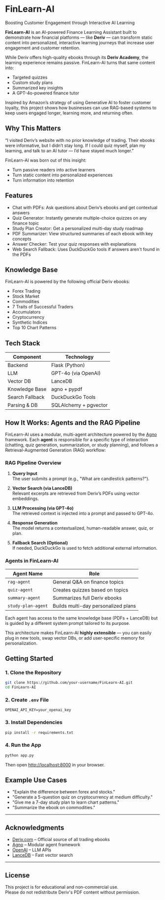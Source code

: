 # FinLearn-AI  
Boosting Customer Engagement through Interactive AI Learning

**FinLearn-AI** is an AI-powered Finance Learning Assistant built to demonstrate how financial platforms — like **Deriv** — can transform static content into personalized, interactive learning journeys that increase user engagement and customer retention.

While Deriv offers high-quality ebooks through its **Deriv Academy**, the learning experience remains passive. FinLearn-AI turns that same content into:
- Targeted quizzes
- Custom study plans
- Summarized key insights
- A GPT-4o-powered finance tutor

Inspired by Amazon’s strategy of using Generative AI to foster customer loyalty, this project shows how businesses can use RAG-based systems to keep users engaged longer, learning more, and returning often.

## Why This Matters

“I visited Deriv’s website with no prior knowledge of trading. Their ebooks were informative, but I didn’t stay long. If I could quiz myself, plan my learning, and talk to an AI tutor — I’d have stayed much longer.”

FinLearn-AI was born out of this insight:  
- Turn passive readers into active learners  
- Turn static content into personalized experiences  
- Turn information into retention

## Features

- Chat with PDFs: Ask questions about Deriv’s ebooks and get contextual answers
- Quiz Generator: Instantly generate multiple-choice quizzes on any finance topic
- Study Plan Creator: Get a personalized multi-day study roadmap
- PDF Summarizer: View structured summaries of each ebook with key concepts
- Answer Checker: Test your quiz responses with explanations
- Web Search Fallback: Uses DuckDuckGo tools if answers aren't found in the PDFs

## Knowledge Base

FinLearn-AI is powered by the following official Deriv ebooks:

- Forex Trading  
- Stock Market  
- Commodities  
- 7 Traits of Successful Traders  
- Accumulators  
- Cryptocurrency  
- Synthetic Indices  
- Top 10 Chart Patterns

## Tech Stack

| Component       | Technology         |
|----------------|--------------------|
| Backend        | Flask (Python)     |
| LLM            | GPT-4o (via OpenAI)|
| Vector DB      | LanceDB            |
| Knowledge Base | agno + pypdf       |
| Search Fallback| DuckDuckGo Tools   |
| Parsing & DB   | SQLAlchemy + pgvector |

## How It Works: Agents and the RAG Pipeline

FinLearn-AI uses a modular, multi-agent architecture powered by the [Agno](https://github.com/victordibia/agno) framework. Each **agent** is responsible for a specific type of interaction (chatting, quiz generation, summarization, or study planning), and follows a Retrieval-Augmented Generation (RAG) workflow:

### RAG Pipeline Overview

1. **Query Input**  
   The user submits a prompt (e.g., "What are candlestick patterns?").

2. **Vector Search (via LanceDB)**  
   Relevant excerpts are retrieved from Deriv’s PDFs using vector embeddings.

3. **LLM Processing (via GPT-4o)**  
   The retrieved context is injected into a prompt and passed to GPT-4o.

4. **Response Generation**  
   The model returns a contextualized, human-readable answer, quiz, or plan.

5. **Fallback Search (Optional)**  
   If needed, DuckDuckGo is used to fetch additional external information.

### Agents in FinLearn-AI

| Agent Name       | Role                                 |
|------------------|--------------------------------------|
| `rag-agent`      | General Q&A on finance topics        |
| `quiz-agent`     | Creates quizzes based on topics      |
| `summary-agent`  | Summarizes full Deriv ebooks         |
| `study-plan-agent` | Builds multi-day personalized plans |

Each agent has access to the same knowledge base (PDFs + LanceDB) but is guided by a different system prompt tailored to its purpose.

This architecture makes FinLearn-AI **highly extensible** — you can easily plug in new tools, swap vector DBs, or add user-specific memory for personalization.

## Getting Started

### 1. Clone the Repository
```bash
git clone https://github.com/your-username/FinLearn-AI.git
cd FinLearn-AI
```

### 2. Create `.env` File

```env
OPENAI_API_KEY=your_openai_key
```

### 3. Install Dependencies

```bash
pip install -r requirements.txt
```

### 4. Run the App

```bash
python app.py
```

Then open [http://localhost:8000](http://localhost:8000) in your browser.

## Example Use Cases

- "Explain the difference between forex and stocks."
- "Generate a 5-question quiz on cryptocurrency at medium difficulty."
- "Give me a 7-day study plan to learn chart patterns."
- "Summarize the ebook on commodities."

---

## Acknowledgments

- [Deriv.com](https://deriv.com) – Official source of all trading ebooks  
- [Agno](https://github.com/victordibia/agno) – Modular agent framework  
- [OpenAI](https://platform.openai.com/) – LLM APIs  
- [LanceDB](https://lancedb.github.io/lancedb/) – Fast vector search  

---

## License

This project is for educational and non-commercial use.  
Please do not redistribute Deriv's PDF content without permission.